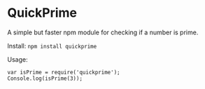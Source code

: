 # QuickPrime

A simple but faster npm module for checking if a number is prime.

Install:
```npm install quickprime```

Usage:
```
var isPrime = require('quickprime');
Console.log(isPrime(3));
```
